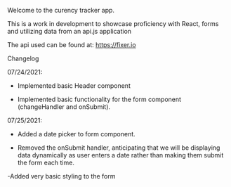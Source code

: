 Welcome to the curency tracker app.

This is a work in development to showcase proficiency with React, forms and utilizing data from an api.js application

The api used can be found at: https://fixer.io

Changelog

07/24/2021:

- Implemented basic Header component

- Implemented basic functionality for the form component (changeHandler and onSubmit).

07/25/2021:

- Added a date picker to form component.

- Removed the onSubmit handler, anticipating that we will be displaying data dynamically as user enters a date rather than making them submit the form each time.

-Added very basic styling to the form